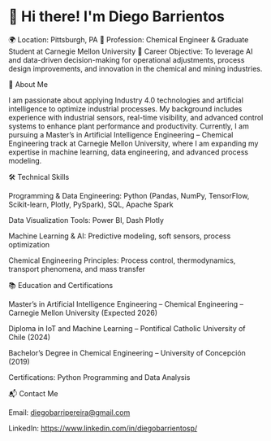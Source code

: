 # 👋 Hi there! I'm Diego Barrientos  

🌍 Location: Pittsburgh, PA
💼 Profession: Chemical Engineer & Graduate Student at Carnegie Mellon University
🎯 Career Objective: To leverage AI and data-driven decision-making for operational adjustments, process design improvements, and innovation in the chemical and mining industries.

🚀 About Me

I am passionate about applying Industry 4.0 technologies and artificial intelligence to optimize industrial processes. My background includes experience with industrial sensors, real-time visibility, and advanced control systems to enhance plant performance and productivity. Currently, I am pursuing a Master’s in Artificial Intelligence Engineering – Chemical Engineering track at Carnegie Mellon University, where I am expanding my expertise in machine learning, data engineering, and advanced process modeling.

🛠️ Technical Skills

Programming & Data Engineering: Python (Pandas, NumPy, TensorFlow, Scikit-learn, Plotly, PySpark), SQL, Apache Spark

Data Visualization Tools: Power BI, Dash Plotly

Machine Learning & AI: Predictive modeling, soft sensors, process optimization

Chemical Engineering Principles: Process control, thermodynamics, transport phenomena, and mass transfer

📚 Education and Certifications

Master’s in Artificial Intelligence Engineering – Chemical Engineering – Carnegie Mellon University (Expected 2026)

Diploma in IoT and Machine Learning – Pontifical Catholic University of Chile (2024)

Bachelor’s Degree in Chemical Engineering – University of Concepción (2019)

Certifications: Python Programming and Data Analysis

📬 Contact Me

Email: diegobarripereira@gmail.com

LinkedIn: https://www.linkedin.com/in/diegobarrientosp/
